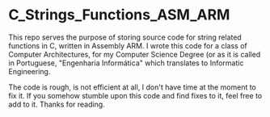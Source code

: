# C_Strings_Functions_ASM_ARM
 This repo serves the purpose of storing source code for string related functions in C, written in Assembly ARM.
 I wrote this code for a class of Computer Architectures, for my Computer Science Degree (or as it is called in Portuguese, "Engenharia Informática" which translates to Informatic Engineering.

The code is rough, is not efficient at all, I don't have time at the moment to fix it. If you somehow stumble upon this code and find fixes to it, feel free to add to it.
Thanks for reading.
